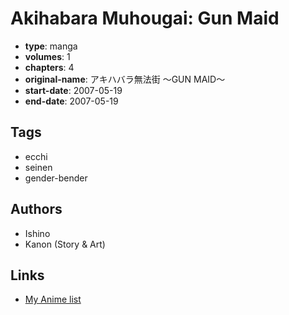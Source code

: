 # Akihabara Muhougai: Gun Maid

-   **type**: manga
-   **volumes**: 1
-   **chapters**: 4
-   **original-name**: アキハバラ無法街 〜GUN MAID〜
-   **start-date**: 2007-05-19
-   **end-date**: 2007-05-19

## Tags

-   ecchi
-   seinen
-   gender-bender

## Authors

-   Ishino
-   Kanon (Story & Art)

## Links

-   [My Anime list](https://myanimelist.net/manga/87965/Akihabara_Muhougai__Gun_Maid)
